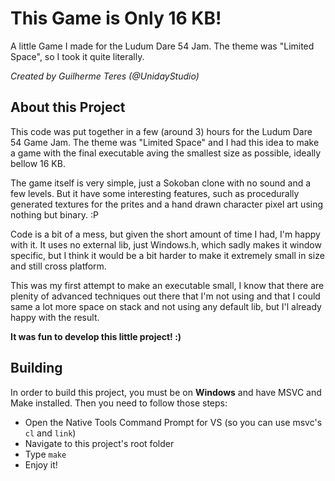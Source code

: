 # This Game is Only 16 KB!
 A little Game I made for the Ludum Dare 54 Jam. The theme was "Limited Space", so I took it quite literally.

*Created by Guilherme Teres (@UnidayStudio)*

## About this Project

This code was put together in a few (around 3) hours for the Ludum Dare 54 Game Jam. The theme was "Limited Space" and I had this idea to make a game with the final executable  aving the smallest size as possible, ideally bellow 16 KB. 

The game itself is very simple, just a Sokoban clone with no sound and a few levels. But it have some interesting features, such as procedurally generated textures for the  prites and a hand drawn character pixel art using nothing but binary. :P

Code is a bit of a mess, but given the short amount of time I had, I'm happy with it. It uses no external lib, just Windows.h, which sadly makes it window specific, but I think it would be a bit harder to make it extremely small in size and still cross platform. 

This was my first attempt to make an executable small, I know that there are plenity of advanced techniques out there that I'm not using and that I could same a lot more space on  stack and not using any default lib, but I'l already happy with the result. 

**It was fun to develop this little project! :)**

## Building

In order to build this project, you must be on **Windows** and have MSVC and Make installed. Then you need to follow those steps:

- Open the Native Tools Command Prompt for VS (so you can use msvc's `cl` and `link`)
- Navigate to this project's root folder
- Type `make`
- Enjoy it!